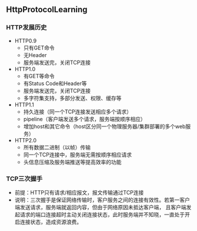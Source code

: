 ## HttpProtocolLearning

### HTTP发展历史
* HTTP0.9
  * 只有GET命令
  * 无Header
  * 服务端发送完，关闭TCP连接
* HTTP1.0
  * 有GET等命令
  * 有Status Code和Header等
  * 服务端发送完，关闭TCP连接
  * 多字符集支持，多部分发送、权限、缓存等
* HTTP1.1
  * 持久连接（同一个TCP连接发送相应多个请求）
  * pipeline（客户端发送多个请求，服务端按顺序相应）
  * 增加host和其它命令（host区分同一个物理服务器/集群部署的多个web服务）
* HTTP2.0
  * 所有数据二进制（以帧）传输
  * 同一个TCP连接中，服务端无需按顺序相应请求
  * 头信息压缩及服务端推送等提高效率的功能

### TCP三次握手
* 前提：HTTP只有请求/相应报文，报文传输通过TCP连接
* 说明：三次握手是保证网络传输时，客户服务之间的连接有效性。若第一客户端发送请求，服务端就返回内容，但由于网络原因未抵达客户端，
       且客户端发起请求的端口连接超时主动关闭连接状态，此时服务端并不知晓，一直处于开启连接状态，造成资源浪费。
